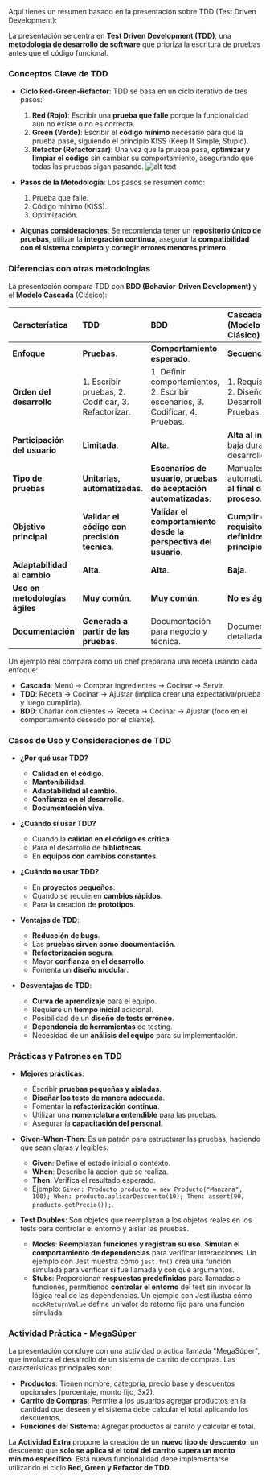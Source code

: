 Aquí tienes un resumen basado en la presentación sobre TDD (Test Driven Development):

La presentación se centra en **Test Driven Development (TDD)**, una **metodología de desarrollo de software** que prioriza la escritura de pruebas antes que el código funcional.

### Conceptos Clave de TDD

*   **Ciclo Red-Green-Refactor**: TDD se basa en un ciclo iterativo de tres pasos:
    1.  **Red (Rojo)**: Escribir una **prueba que falle** porque la funcionalidad aún no existe o no es correcta.
    2.  **Green (Verde)**: Escribir el **código mínimo** necesario para que la prueba pase, siguiendo el principio KISS (Keep It Simple, Stupid).
    3.  **Refactor (Refactorizar)**: Una vez que la prueba pasa, **optimizar y limpiar el código** sin cambiar su comportamiento, asegurando que todas las pruebas sigan pasando.
![alt text](img/image.png)

*   **Pasos de la Metodología**: Los pasos se resumen como:
    1.  Prueba que falle.
    2.  Código mínimo (KISS).
    3.  Optimización.

*   **Algunas consideraciones**: Se recomienda tener un **repositorio único de pruebas**, utilizar la **integración continua**, asegurar la **compatibilidad con el sistema completo** y **corregir errores menores primero**.

### Diferencias con otras metodologías

La presentación compara TDD con **BDD (Behavior-Driven Development)** y el **Modelo Cascada** (Clásico):

| Característica            | TDD                                    | BDD                                                               | Cascada (Modelo Clásico)                                    |
| :------------------------ | :------------------------------------- | :---------------------------------------------------------------- | :---------------------------------------------------------- |
| **Enfoque**               | **Pruebas**.                       | **Comportamiento esperado**.                                  | **Secuencial**.                                         |
| **Orden del desarrollo**  | 1. Escribir pruebas, 2. Codificar, 3. Refactorizar. | 1. Definir comportamientos, 2. Escribir escenarios, 3. Codificar, 4. Pruebas. | 1. Requisitos, 2. Diseño, 3. Desarrollo, 4. Pruebas. |
| **Participación del usuario** | **Limitada**.                      | **Alta**.                                                     | **Alta al inicio**, baja durante el desarrollo.         |
| **Tipo de pruebas**       | **Unitarias, automatizadas**.      | **Escenarios de usuario, pruebas de aceptación automatizadas**. | Manuales o automatizadas **al final del proceso**.      |
| **Objetivo principal**    | **Validar el código con precisión técnica**. | **Validar el comportamiento desde la perspectiva del usuario**. | **Cumplir con requisitos definidos al principio**.      |
| **Adaptabilidad al cambio** | **Alta**.                          | **Alta**.                                                     | **Baja**.                                               |
| **Uso en metodologías ágiles** | **Muy común**.                     | **Muy común**.                                                | **No es ágil**.                                         |
| **Documentación**         | **Generada a partir de las pruebas**. | Documentación para negocio y técnica.                         | Documentación detallada.                                |

Un ejemplo real compara cómo un chef prepararía una receta usando cada enfoque:
*   **Cascada**: Menú → Comprar ingredientes → Cocinar → Servir.
*   **TDD**: Receta → Cocinar → Ajustar (implica crear una expectativa/prueba y luego cumplirla).
*   **BDD**: Charlar con clientes → Receta → Cocinar → Ajustar (foco en el comportamiento deseado por el cliente).

### Casos de Uso y Consideraciones de TDD

*   **¿Por qué usar TDD?**
    *   **Calidad en el código**.
    *   **Mantenibilidad**.
    *   **Adaptabilidad al cambio**.
    *   **Confianza en el desarrollo**.
    *   **Documentación viva**.

*   **¿Cuándo sí usar TDD?**
    *   Cuando la **calidad en el código es crítica**.
    *   Para el desarrollo de **bibliotecas**.
    *   En **equipos con cambios constantes**.

*   **¿Cuándo no usar TDD?**
    *   En **proyectos pequeños**.
    *   Cuando se requieren **cambios rápidos**.
    *   Para la creación de **prototipos**.

*   **Ventajas de TDD**:
    *   **Reducción de bugs**.
    *   Las **pruebas sirven como documentación**.
    *   **Refactorización segura**.
    *   Mayor **confianza en el desarrollo**.
    *   Fomenta un **diseño modular**.

*   **Desventajas de TDD**:
    *   **Curva de aprendizaje** para el equipo.
    *   Requiere un **tiempo inicial** adicional.
    *   Posibilidad de un **diseño de tests erróneo**.
    *   **Dependencia de herramientas** de testing.
    *   Necesidad de un **análisis del equipo** para su implementación.

### Prácticas y Patrones en TDD

*   **Mejores prácticas**:
    *   Escribir **pruebas pequeñas y aisladas**.
    *   **Diseñar los tests de manera adecuada**.
    *   Fomentar la **refactorización continua**.
    *   Utilizar una **nomenclatura entendible** para las pruebas.
    *   Asegurar la **capacitación del personal**.

*   **Given-When-Then**: Es un patrón para estructurar las pruebas, haciendo que sean claras y legibles:
    *   **Given**: Define el estado inicial o contexto.
    *   **When**: Describe la acción que se realiza.
    *   **Then**: Verifica el resultado esperado.
    *   Ejemplo: `Given: Producto producto = new Producto("Manzana", 100); When: producto.aplicarDescuento(10); Then: assert(90, producto.getPrecio());`.

*   **Test Doubles**: Son objetos que reemplazan a los objetos reales en los tests para controlar el entorno y aislar las pruebas.
    *   **Mocks**: **Reemplazan funciones y registran su uso**. **Simulan el comportamiento de dependencias** para verificar interacciones. Un ejemplo con Jest muestra cómo `jest.fn()` crea una función simulada para verificar si fue llamada y con qué argumentos.
    *   **Stubs**: Proporcionan **respuestas predefinidas** para llamadas a funciones, permitiendo **controlar el entorno** del test sin invocar la lógica real de las dependencias. Un ejemplo con Jest ilustra cómo `mockReturnValue` define un valor de retorno fijo para una función simulada.

### Actividad Práctica - MegaSúper

La presentación concluye con una actividad práctica llamada "MegaSúper", que involucra el desarrollo de un sistema de carrito de compras. Las características principales son:
*   **Productos**: Tienen nombre, categoría, precio base y descuentos opcionales (porcentaje, monto fijo, 3x2).
*   **Carrito de Compras**: Permite a los usuarios agregar productos en la cantidad que deseen y el sistema debe calcular el total aplicando los descuentos.
*   **Funciones del Sistema**: Agregar productos al carrito y calcular el total.

La **Actividad Extra** propone la creación de un **nuevo tipo de descuento**: un descuento que **solo se aplica si el total del carrito supera un monto mínimo específico**. Esta nueva funcionalidad debe implementarse utilizando el ciclo **Red, Green y Refactor de TDD**.